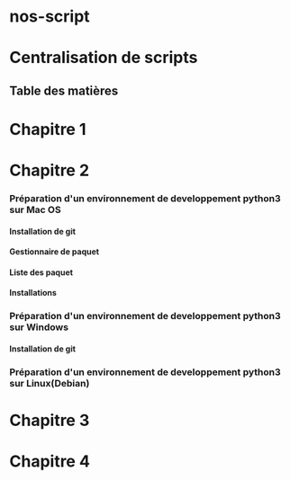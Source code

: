# nos-script

<h1>Centralisation de scripts</h1>

<h2>Table des matières</h2>


Chapitre 1
==========

Chapitre 2
==========
### Préparation d'un environnement de developpement python3 sur Mac OS

#### Installation de git
#### Gestionnaire de paquet
#### Liste des paquet
#### Installations
### Préparation d'un environnement de developpement python3 sur Windows
#### Installation de git
### Préparation d'un environnement de developpement python3 sur Linux(Debian)

Chapitre 3
==========

Chapitre 4
==========





